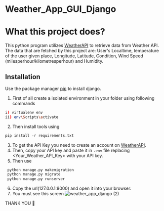 # Weather_App_GUI_Django

# What this project does?

This python program utilizes [WeatherAPI](https://www.weatherapi.com/) to retrieve data from Weather API. The data that are fetched by this project are: User's Localtime, temperature of the user given place, Longitude, Latitude, Condition, Wind Speed (milesperhour/kilometresperhour) and Humidity.

## Installation

Use the package manager [pip](https://pip.pypa.io/en/stable/) to install django.

1. First of all create a isolated environment in your folder using following commands

```bash
i) virtualenv env
ii) env\Scripts\activate

```

2. Then install tools using  

 ```python
 pip install -r requirements.txt
```
3. To get the API Key you need to create an account on [WeatherAPI](https://www.weatherapi.com/). 
4. Then, copy your API key and paste it in `.env` file replacing <Your_Weather_API_Key> with your API key.
5. Then use

```python
 python manage.py makemigration
 python manage.py migrate
 python manage.py runserver
 ```

6. Copy the url(127.0.0.1:8000) and open it into your browser.
7. You must see this screen
![weather_app_django (2)](https://github.com/Krish123-lang/Weather_App_GUI_Django/assets/56486342/6c48dd54-7732-400d-b314-efb5cd337b4f)


THANK YOU 🙏
